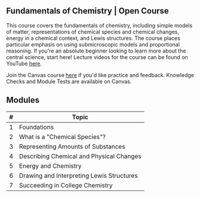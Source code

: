 ## Fundamentals of Chemistry | Open Course
This course covers the fundamentals of chemistry, including simple models of matter, representations of chemical species and chemical changes, energy in a chemical context, and Lewis structures. The course places particular emphasis on using submicroscopic models and proportional reasoning. If you're an absolute beginner looking to learn more about the central science, start here! Lecture videos for the course can be found on YouTube [here](https://www.youtube.com/playlist?list=PLykBd3LSjfsQB8HIeiV66YP4Y0i55FqIb).

Join the Canvas course [here](https://gatech.instructure.com/enroll/9C9T47) if you'd like practice and feedback. Knowledge Checks and Module Tests are available on Canvas.

## Modules

| # | Topic |
| ------- | -------------- |
| 1 | Foundations |
| 2 | What is a "Chemical Species"? |
| 3 | Representing Amounts of Substances |
| 4 | Describing Chemical and Physical Changes |
| 5 | Energy and Chemistry |
| 6 | Drawing and Interpreting Lewis Structures |
| 7 | Succeeding in College Chemistry |
